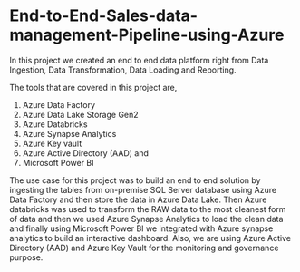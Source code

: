 # End-to-End-Sales-data-management-Pipeline-using-Azure

In this project we created an end to end data platform right from Data Ingestion, Data Transformation, Data Loading and Reporting. 

The tools that are covered in this project are,

1. Azure Data Factory
2. Azure Data Lake Storage Gen2
3. Azure Databricks
4. Azure Synapse Analytics
5. Azure Key vault
6. Azure Active Directory (AAD) and
7. Microsoft Power BI

The use case for this project was to build an end to end solution by ingesting the tables from on-premise SQL Server database using Azure Data Factory and then store the data in Azure Data Lake. Then Azure databricks was used to transform the RAW data to the most cleanest form of data and then we  used Azure Synapse Analytics to load the clean data and finally using Microsoft Power BI we integrated with Azure synapse analytics to build an interactive dashboard. Also, we are using Azure Active Directory (AAD) and Azure Key Vault for the monitoring and governance purpose. 
